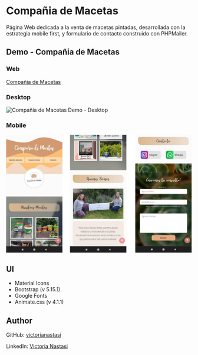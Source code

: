 # Compañia de Macetas
Página Web dedicada a la venta de macetas pintadas, desarrollada con la estrategia mobile first, y formulario de contacto construido con PHPMailer.

## Demo - Compañia de Macetas
### Web
[Compañia de Macetas](https://vnastasi.000webhostapp.com/)<br>

### Desktop
![Compañia de Macetas Demo - Desktop](demo/desktop.gif)

### Mobile
![Compañia de Macetas Demo - Mobile](demo/mobile.jpg)

## UI
- Material Icons
- Bootstrap (v 5.15.1)
- Google Fonts
- Animate.css (v 4.1.1)

## Author
GitHub: [victorianastasi](https://github.com/victorianastasi)

LinkedIn:  [Victoria Nastasi](https://www.linkedin.com/in/victoria-nastasi-a3452910b/)